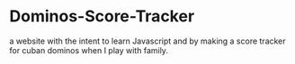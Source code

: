 # Dominos-Score-Tracker
a website with the intent to learn Javascript and by making a score tracker for cuban dominos when I play with family.
